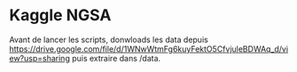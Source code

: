 # Kaggle NGSA
Avant de lancer les scripts, donwloads les data depuis https://drive.google.com/file/d/1WNwWtmFg6kuyFektO5CfvjuleBDWAq_d/view?usp=sharing puis extraire dans /data.
